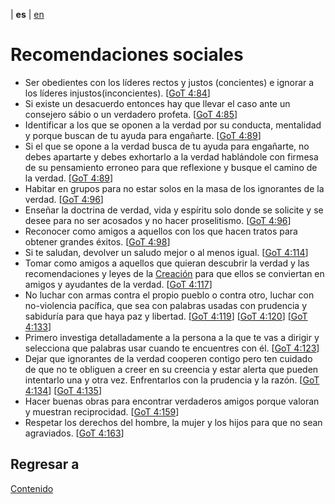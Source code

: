 | **es** | [en](../english/social-recommendations.md) 

# Recomendaciones sociales

- Ser obedientes con los líderes rectos y justos (concientes) e ignorar a los líderes injustos(inconcientes). [[GoT 4:84](./referencias.md/#GoT)]
- Si existe un desacuerdo entonces hay que llevar el caso ante un consejero sábio o un verdadero profeta. [[GoT 4:85](./referencias.md/#GoT)]
- Identificar a los que se oponen a la verdad por su conducta, mentalidad y porque buscan de tu ayuda para engañarte. [[GoT 4:89](./referencias.md/#GoT)]
- Si el que se opone a la verdad busca de tu ayuda para engañarte, no debes apartarte y debes exhortarlo a la verdad hablándole con firmesa de su pensamiento erroneo para que reflexione y busque el camino de la verdad. [[GoT 4:89](./referencias.md/#GoT)]
- Habitar en grupos para no estar solos en la masa de los ignorantes de la verdad. [[GoT 4:96](./referencias.md/#GoT)]
- Enseñar la doctrina de verdad, vida y espíritu solo donde se solicite y se desee para no ser acosados y no hacer proselitismo. [[GoT 4:96](./referencias.md/#GoT)]
- Reconocer como amigos a aquellos con los que hacen tratos para obtener grandes éxitos. [[GoT 4:98](./referencias.md/#GoT)]
- Si te saludan, devolver un saludo mejor o al menos igual. [[GoT 4:114](./referencias.md/#GoT)]
- Tomar como amigos a aquellos que quieran descubrir la verdad y las recomendaciones y leyes de la [Creación](./definiciones.md/#creacion) para que ellos se conviertan en amigos y ayudantes de la verdad. [[GoT 4:117](./referencias.md/#GoT)]
- No luchar con armas contra el propio pueblo o contra otro, luchar con no-violencia pacífica, que sea con palabras usadas con prudencia y sabiduría para que haya paz y libertad. [[GoT 4:119](./referencias.md/#GoT)] [[GoT 4:120](./referencias.md/#GoT)] [[GoT 4:133](./referencias.md/#GoT)]
- Primero investiga detalladamente a la persona a la que te vas a dirigir y selecciona que palabras usar cuando te encuentres con él. [[GoT 4:123](./referencias.md/#GoT)]
- Dejar que ignorantes de la verdad cooperen contigo pero ten cuidado de que no te obliguen a creer en su creencia y estar alerta que pueden intentarlo una y otra vez. Enfrentarlos con la prudencia y la razón. [[GoT 4:134](./referencias.md/#GoT)] [[GoT 4:135](./referencias.md/#GoT)]
- Hacer buenas obras para encontrar verdaderos amigos porque valoran y muestran reciprocidad. [[GoT 4:159](./referencias.md/#GoT)]
- Respetar los derechos del hombre, la mujer y los hijos para que no sean agraviados. [[GoT 4:163](./referencias.md/#GoT)]

## Regresar a

[Contenido](./contenido.md)
